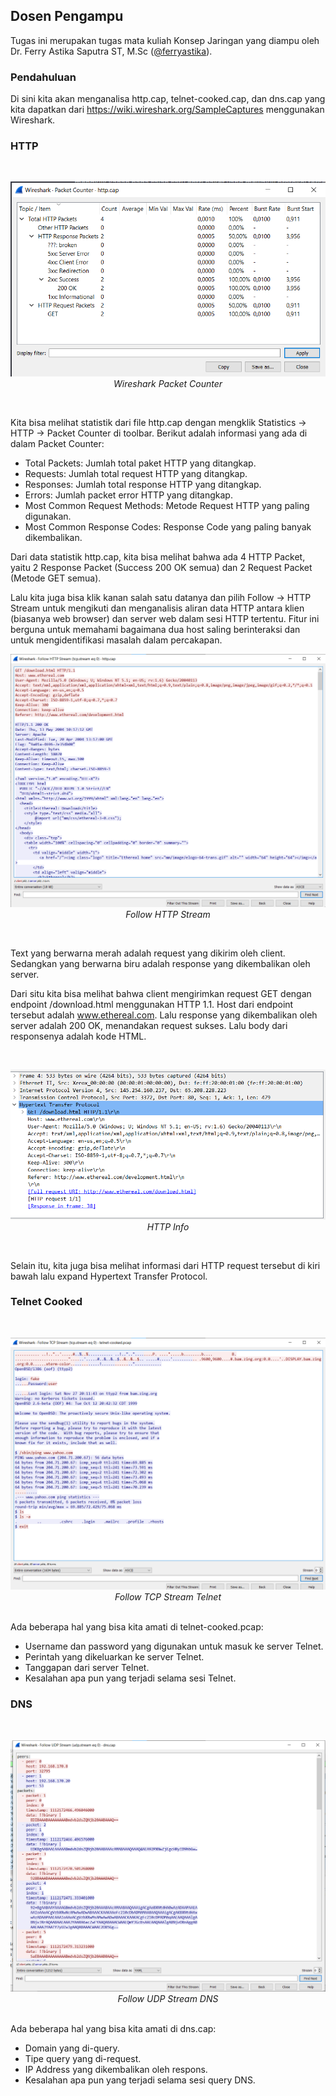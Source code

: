 ## Dosen Pengampu
Tugas ini merupakan tugas mata kuliah Konsep Jaringan yang diampu oleh Dr. Ferry Astika Saputra ST, M.Sc ([@ferryastika](https://github.com/ferryastika)).

### Pendahuluan
Di sini kita akan menganalisa http.cap, telnet-cooked.cap, dan dns.cap yang kita dapatkan dari https://wiki.wireshark.org/SampleCaptures menggunakan Wireshark.

### HTTP
<br>
<p align="center">
<img src="../../assets/week-1/analysis-wireshark/http_packet_counter.png" alt="Wireshark Packet Counter">
<br>
<i>Wireshark Packet Counter</i>
</p>
<br>

Kita bisa melihat statistik dari file http.cap dengan mengklik Statistics -> HTTP -> Packet Counter di toolbar. Berikut adalah informasi yang ada di dalam Packet Counter:
* Total Packets: Jumlah total paket HTTP yang ditangkap.
* Requests: Jumlah total request HTTP yang ditangkap.
* Responses: Jumlah total response HTTP yang ditangkap.
* Errors: Jumlah packet error HTTP yang ditangkap.
* Most Common Request Methods: Metode Request HTTP yang paling digunakan.
* Most Common Response Codes: Response Code yang paling banyak dikembalikan.

Dari data statistik http.cap, kita bisa melihat bahwa ada 4 HTTP Packet, yaitu 2 Response Packet (Success 200 OK semua) dan 2 Request Packet (Metode GET semua).

Lalu kita juga bisa klik kanan salah satu datanya dan pilih Follow -> HTTP Stream untuk mengikuti dan menganalisis aliran data HTTP antara klien (biasanya web browser) dan server web dalam sesi HTTP tertentu. Fitur ini berguna untuk memahami bagaimana dua host saling berinteraksi dan untuk mengidentifikasi masalah dalam percakapan.
<br>
<p align="center">
<img src="../../assets/week-1/analysis-wireshark/follow_http_stream.png" alt="Follow HTTP Stream">
<br>
<i>Follow HTTP Stream</i>
</p>
<br>

Text yang berwarna merah adalah request yang dikirim oleh client. Sedangkan yang berwarna biru adalah response yang dikembalikan oleh server.

Dari situ kita bisa melihat bahwa client mengirimkan request GET dengan endpoint /download.html menggunakan HTTP 1.1. Host dari endpoint tersebut adalah www.ethereal.com. Lalu response yang dikembalikan oleh server adalah 200 OK, menandakan request sukses. Lalu body dari responsenya adalah kode HTML.

<br>
<p align="center">
<img src="../../assets/week-1/analysis-wireshark/http_info.png" alt="HTTP Info">
<br>
<i>HTTP Info</i>
</p>
<br>

Selain itu, kita juga bisa melihat informasi dari HTTP request tersebut di kiri bawah lalu expand Hypertext Transfer Protocol.

### Telnet Cooked
<br>
<p align="center">
<img src="../../assets/week-1/analysis-wireshark/telnet_detail.png" alt="Follow TCP Stream Telnet">
<br>
<i>Follow TCP Stream Telnet </i>
</p>
<br>
Ada beberapa hal yang bisa kita amati di telnet-cooked.pcap:

* Username dan password yang digunakan untuk masuk ke server Telnet.
* Perintah yang dikeluarkan ke server Telnet.
* Tanggapan dari server Telnet.
* Kesalahan apa pun yang terjadi selama sesi Telnet.

### DNS
<br>
<p align="center">
<img src="../../assets/week-1/analysis-wireshark/dns_detail.png" alt="Follow TCP Stream Telnet">
<br>
<i>Follow UDP Stream DNS </i>
</p>
<br>
Ada beberapa hal yang bisa kita amati di dns.cap:

* Domain yang di-query.
* Tipe query yang di-request.
* IP Address yang dikembalikan oleh respons.
* Kesalahan apa pun yang terjadi selama sesi query DNS.
